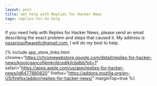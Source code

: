 ```yaml
---
layout: post
title: Get help with Replies for Hacker News
tags: replies-for-hn help
---
```


If you need help with Replies for Hacker News, please send an email describing the exact problem and steps that caused it. My address is [nazariosoftwarellc@gmail.com](mailto:nazariosoftwarellc+hnreplies@gmail.com), I will do my best to help.

{% include app_store_links.html 
    chrome="https://chromewebstore.google.com/detail/replies-for-hacker-news/kjoojcgancofjkmknljjcedlkilcbdbb?pli=1"
    safari="https://apps.apple.com/us/app/replies-for-hacker-news/id6477880820"
    firefox="https://addons.mozilla.org/en-US/firefox/addon/replies-for-hacker-news/"
    marginTop=true
%}